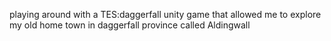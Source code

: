 playing around with a TES:daggerfall unity game that allowed me to explore my old home town in daggerfall province called Aldingwall